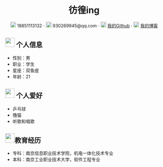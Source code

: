 <center>
     <h1>彷徨ing</h1>
     <div>
         <span>
             <img src="https://niit-soft.oss-cn-hangzhou.aliyuncs.com/assets/phone-solid.svg" width="18px">
             18851113132
         </span>
         ·
         <span>
             <img src="https://niit-soft.oss-cn-hangzhou.aliyuncs.com/assets/envelope-solid.svg" width="18px">
             930269945@qq.com
         </span>
         ·
         <span>
             <img src="https://img1.baidu.com/it/u=2452800252,2672934194&fm=26&fmt=auto&gp=0.jpg" width="18px">
             <a href="https://github.com/930269945">我的Github</a>
         </span>
         ·
         <span>
             <img src="https://img1.baidu.com/it/u=2452800252,2672934194&fm=26&fmt=auto&gp=0.jpg" width="18px">
             <a href="https://930269945.github.io/xc.github.io/">我的博客</a>
         </span>
     </div>
 </center>
 

 ## <img src="https://niit-soft.oss-cn-hangzhou.aliyuncs.com/assets/info-circle-solid.svg" width="30px"> 个人信息 

 - 性别：男
 - 职业：学生
 - 星座：双鱼座
 - 年龄：21

 ## <img src="https://niit-soft.oss-cn-hangzhou.aliyuncs.com/assets/info-circle-solid.svg" width="30px"> 个人爱好 

 - 乒乓球
 - 撸猫
 - 听歌和唱歌
 
 ## <img src="https://niit-soft.oss-cn-hangzhou.aliyuncs.com/assets/info-circle-solid.svg" width="30px">教育经历
 - 专科：南京信息职业技术学院，机电一体化技术专业 
 - 本科：南京工业职业技术大学，软件工程专业


